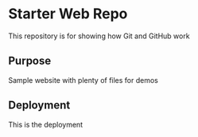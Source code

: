 # Starter Web Repo

This repository is for showing how Git and GitHub work

## Purpose

Sample website with plenty of files for demos

## Deployment

This is the deployment